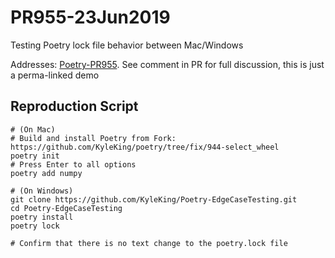 # PR955-23Jun2019

Testing Poetry lock file behavior between Mac/Windows

Addresses: [Poetry-PR955](https://github.com/sdispater/poetry/pull/955). See comment in PR for full discussion, this is just a perma-linked demo

## Reproduction Script

```
# (On Mac)
# Build and install Poetry from Fork: https://github.com/KyleKing/poetry/tree/fix/944-select_wheel
poetry init
# Press Enter to all options
poetry add numpy

# (On Windows)
git clone https://github.com/KyleKing/Poetry-EdgeCaseTesting.git
cd Poetry-EdgeCaseTesting
poetry install
poetry lock

# Confirm that there is no text change to the poetry.lock file
```
